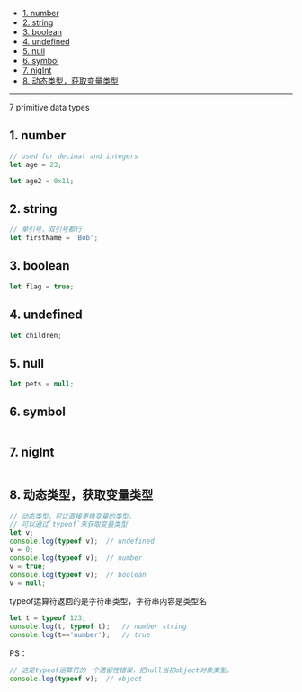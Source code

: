 - [1. number](#1-number)
- [2. string](#2-string)
- [3. boolean](#3-boolean)
- [4. undefined](#4-undefined)
- [5. null](#5-null)
- [6. symbol](#6-symbol)
- [7. nigInt](#7-nigint)
- [8. 动态类型，获取变量类型](#8-动态类型获取变量类型)

---

7 primitive data types

## 1. number

```js
// used for decimal and integers
let age = 23;

let age2 = 0x11;
```
## 2. string
```js
// 单引号，双引号都行
let firstName = 'Bob';
```
## 3. boolean
```js
let flag = true;
```
## 4. undefined
```js
let children;
```
## 5. null
```js
let pets = null;
```
## 6. symbol
```js
```
## 7. nigInt

```js

```
## 8. 动态类型，获取变量类型
```js
// 动态类型，可以直接更换变量的类型。
// 可以通过`typeof`来获取变量类型
let v;
console.log(typeof v);  // undefined
v = 0;
console.log(typeof v);  // number
v = true;
console.log(typeof v);  // boolean
v = null;
```

typeof运算符返回的是字符串类型，字符串内容是类型名
```js
let t = typeof 123;
console.log(t, typeof t);   // number string
console.log(t=='number');   // true
```

PS：
```js
// 这是typeof运算符的一个遗留性错误，把null当初object对象类型。
console.log(typeof v);  // object
```